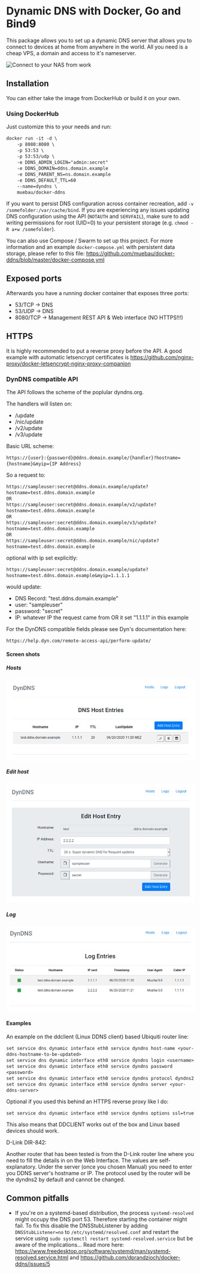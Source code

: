 # Dynamic DNS with Docker, Go and Bind9

This package allows you to set up a dynamic DNS server that allows you to connect to
devices at home from anywhere in the world. All you need is a cheap VPS, a domain and access to it's nameserver.

![Connect to your NAS from work](https://raw.githubusercontent.com/muebau/docker-ddns/develop/connect-to-your-nas-from-work.png)

## Installation

You can either take the image from DockerHub or build it on your own.

### Using DockerHub

Just customize this to your needs and run:

```
docker run -it -d \
    -p 8080:8080 \
    -p 53:53 \
    -p 53:53/udp \
    -e DDNS_ADMIN_LOGIN="admin:secret"
    -e DDNS_DOMAIN=ddns.domain.example
    -e DDNS_PARENT_NS=ns.domain.example
    -e DDNS_DEFAULT_TTL=60
    --name=dyndns \
    muebau/docker-ddns
```

If you want to persist DNS configuration across container recreation, add `-v /somefolder:/var/cache/bind`. If you are experiencing any 
issues updating DNS configuration using the API (`NOTAUTH` and `SERVFAIL`), make sure to add writing permissions for root (UID=0) to your 
persistent storage (e.g. `chmod -R a+w /somefolder`).

You can also use Compose / Swarm to set up this project. For more information and an example `docker-compose.yml` with persistent data 
storage, please refer to this file: https://github.com/muebau/docker-ddns/blob/master/docker-compose.yml

## Exposed ports

Afterwards you have a running docker container that exposes three ports:

* 53/TCP    -> DNS
* 53/UDP    -> DNS
* 8080/TCP  -> Management REST API & Web interface (NO HTTPS!!!)

## HTTPS

It is highly recommended to put a reverse proxy before the API. A good example with automatic letsencrypt certificates is https://github.com/nginx-proxy/docker-letsencrypt-nginx-proxy-companion

### DynDNS compatible API

The API follows the scheme of the poplular dyndns.org.

The handlers will listen on:
* /update
* /nic/update
* /v2/update
* /v3/update

Basic URL scheme:
```
https://{user}:{password}@ddns.domain.example/{handler}?hostname={hostname}&myip={IP Address}
```
So a request to:
```
https://sampleuser:secret@ddns.domain.example/update?hostname=test.ddns.domain.example
OR
https://sampleuser:secret@ddns.domain.example/v2/update?hostname=test.ddns.domain.example
OR
https://sampleuser:secret@ddns.domain.example/v3/update?hostname=test.ddns.domain.example
OR
https://sampleuser:secret@ddns.domain.example/nic/update?hostname=test.ddns.domain.example
```
optional with ip set explicitly:

```
https://sampleuser:secret@ddns.domain.example/update?hostname=test.ddns.domain.example&myip=1.1.1.1
``` 

would update:
* DNS Record: "test.ddns.domain.example"
* user: "sampleuser"
* password: "secret"
* IP: whatever IP the request came from OR it set "1.1.1.1" in this example

For the DynDNS compatible fields please see Dyn's documentation here: 

```
https://help.dyn.com/remote-access-api/perform-update/
```

#### Screen shots

##### Hosts
![hosts view](https://raw.githubusercontent.com/muebau/docker-ddns/develop/doc-webif-hosts.png)
##### Edit host
![edit host view](https://raw.githubusercontent.com/muebau/docker-ddns/develop/doc-webif-edit-host.png)
##### Log
![log view](https://raw.githubusercontent.com/muebau/docker-ddns/develop/doc-webif-log.png)

#### Examples

An example on the ddclient (Linux DDNS client) based Ubiquiti router line:

```
set service dns dynamic interface eth0 service dyndns host-name <your-ddns-hostname-to-be-updated>
set service dns dynamic interface eth0 service dyndns login <username>
set service dns dynamic interface eth0 service dyndns password <password>
set service dns dynamic interface eth0 service dyndns protocol dyndns2
set service dns dynamic interface eth0 service dyndns server <your-ddns-server>
```

Optional if you used this behind an HTTPS reverse proxy like I do:

```
set service dns dynamic interface eth0 service dyndns options ssl=true
```

This also means that DDCLIENT works out of the box and Linux based devices should work.

D-Link DIR-842:

Another router that has been tested is from the D-Link router line where you need to fill the 
details in on the Web Interface. The values are self-explanatory. Under the server (once you chosen Manual)
you need to enter you DDNS server's hostname or IP. The protocol used by the router will be the 
dyndns2 by default and cannot be changed.


## Common pitfalls

* If you're on a systemd-based distribution, the process `systemd-resolved` might occupy the DNS port 53. Therefore starting the container might fail. To fix this disable the DNSStubListener by adding `DNSStubListener=no` to `/etc/systemd/resolved.conf` and restart the service using `sudo systemctl restart systemd-resolved.service` but be aware of the implications... Read more here: https://www.freedesktop.org/software/systemd/man/systemd-resolved.service.html and https://github.com/dprandzioch/docker-ddns/issues/5
